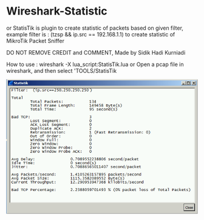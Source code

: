 # Wireshark-Statistic

or StatisTik is plugin to create statistic of packets based on given filter, example filter is : (tzsp &amp;&amp; ip.src == 192.168.1.1) to create statistic of MikroTik Packet Sniffer

DO NOT REMOVE CREDIT and COMMENT,
Made by Sidik Hadi Kurniadi

How to use : wireshark -X lua_script:StatisTik.lua
or
Open a pcap file in wireshark, and then select 'TOOLS/StatisTik

![](https://raw.githubusercontent.com/cdhtlr/Wireshark-Statistic/master/example.png "Example of result")
